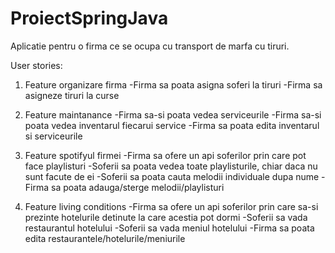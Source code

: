 # ProiectSpringJava

Aplicatie pentru o firma ce se ocupa cu transport de marfa cu tiruri.

User stories:
1. Feature organizare firma
  -Firma sa poata asigna soferi la tiruri
  -Firma sa asigneze tiruri la curse
 
 2. Feature maintanance
   -Firma sa-si poata vedea serviceurile
   -Firma sa-si poata vedea inventarul fiecarui service
   -Firma sa poata edita inventarul si serviceurile
   
 3. Feature spotifyul firmei
   -Firma sa ofere un api soferilor prin care pot face playlisturi
   -Soferii sa poata vedea toate playlisturile, chiar daca nu sunt facute de ei
   -Soferii sa poata cauta melodii individuale dupa nume
   -Firma sa poata adauga/sterge melodii/playlisturi
  
 4. Feature living conditions
  -Firma sa ofere un api soferilor prin care sa-si prezinte hotelurile detinute la care acestia pot dormi
  -Soferii sa vada restaurantul hotelului
  -Soferii sa vada meniul hotelului
  -Firma sa poata edita restaurantele/hotelurile/meniurile
